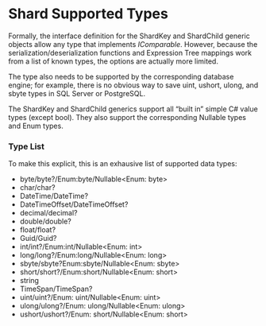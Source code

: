 ﻿# Shard Supported Types
Formally, the interface definition for the ShardKey and ShardChild generic objects 
allow any type that implements *IComparable*. However, because the 
serialization/deserialization functions and Expression Tree mappings
work from a list of known types, the options are actually more limited.
 
The type also needs to be supported by the corresponding database engine; 
for example, there is no obvious way to save uint, ushort, ulong, and 
sbyte types in SQL Server or PostgreSQL.

The ShardKey and ShardChild generics support all “built in” simple C# value types 
(except bool). They also support the corresponding Nullable types and Enum types.

### Type List
To make this explicit, this is an exhausive list of supported data types:
* byte/byte?/Enum:byte/Nullable<Enum: byte>
* char/char?
* DateTime/DateTime?
* DateTimeOffset/DateTimeOffset?
* decimal/decimal?
* double/double?
* float/float?
* Guid/Guid?
* int/int?/Enum:int/Nullable<Enum: int>
* long/long?/Enum:long/Nullable<Enum: long>
* sbyte/sbyte?Enum:sbyte/Nullable<Enum: sbyte>
* short/short?/Enum:short/Nullable<Enum: short>
* string
* TimeSpan/TimeSpan?
* uint/uint?/Enum: uint/Nullable<Enum: uint>
* ulong/ulong?/Enum: ulong/Nullable<Enum: ulong>
* ushort/ushort?/Enum: short/Nullable<Enum: short>

